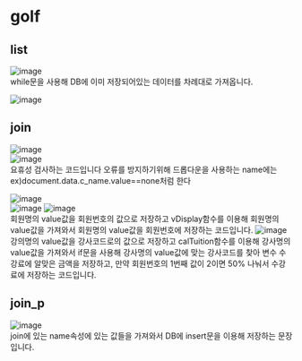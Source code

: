 # golf
## list
![image](https://user-images.githubusercontent.com/97486359/207213708-ce581a31-440f-4148-ad0c-07c2559d32d1.png)  
while문을 사용해 DB에 이미 저장되어있는 데이터를 차례대로 가져옵니다. 
  
![image](https://user-images.githubusercontent.com/97486359/207213991-10ae1053-3429-4d41-a3ba-552e055440fb.png)
## join

![image](https://user-images.githubusercontent.com/97486359/207215154-0db74110-a96d-4f8b-9333-df17e687cbf7.png)  
![image](https://user-images.githubusercontent.com/97486359/207215183-870bf14d-1cf2-4004-b891-05fc360a6475.png)  
요휴성 검사하는 코드입니다 오류를 방지하기위해 드롭다운을 사용하는 name에는 ex)document.data.c_name.value==none처럼 한다

![image](https://user-images.githubusercontent.com/97486359/207214355-c2f7537a-d3a6-4088-a186-8ec03b552219.png)   
![image](https://user-images.githubusercontent.com/97486359/207214712-afa0d6fe-1bb8-484e-baad-10592fe2e0e9.png)
![image](https://user-images.githubusercontent.com/97486359/207215057-d5058fad-4a7c-4e8f-bf2f-4d32583b8c02.png)  
회원명의 value값을 회원번호의 값으로 저장하고 vDisplay함수를 이용해 회원명의 value값을 가져와서 회원명의 value값을 회원번호에 저장하는 코드입니다.
![image](https://user-images.githubusercontent.com/97486359/207214952-9f52e487-539a-4c5a-b12f-3593c63aaf5e.png)   
강의명의 value값을 강사코드로의 값으로 저장하고 calTuition함수를 이용해 강사명의 value값을 가져와서 if문을 사용해 강사명의 value값에 맞는 강사코드를 찾아 변수 수강료에 알맞은 금액을 저장하고, 만약 회원번호의 1번째 값이 2이면 50% 나눠서 수강료에 저장하는 코드입니다.

## join_p

![image](https://user-images.githubusercontent.com/97486359/207753447-057184af-9dd0-4208-aebd-30cc1225936f.png)  
join에 있는 name속성에 있는 값들을 가져와서 DB에 insert문을 이용해 저장하는 문장입니다.
